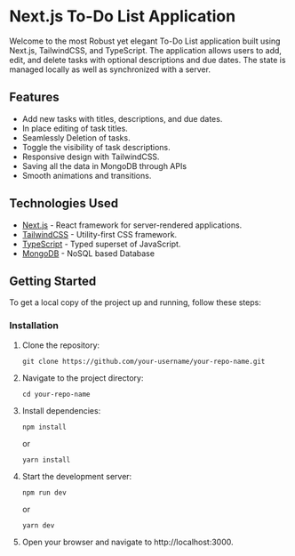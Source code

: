# Next.js To-Do List Application

Welcome to the most Robust yet elegant To-Do List application built using Next.js, TailwindCSS, and TypeScript. The application allows users to add, edit, and delete tasks with optional descriptions and due dates. The state is managed locally as well as synchronized with a server.

## Features

- Add new tasks with titles, descriptions, and due dates.
- In place editing of task titles.
- Seamlessly Deletion of tasks.
- Toggle the visibility of task descriptions.
- Responsive design with TailwindCSS.
- Saving all the data in MongoDB through APIs
- Smooth animations and transitions.

## Technologies Used

- [Next.js](https://nextjs.org/) - React framework for server-rendered applications.
- [TailwindCSS](https://tailwindcss.com/) - Utility-first CSS framework.
- [TypeScript](https://www.typescriptlang.org/) - Typed superset of JavaScript.
- [MongoDB](https://mongodb.com/) - NoSQL based Database

## Getting Started

To get a local copy of the project up and running, follow these steps:

### Installation

1. Clone the repository:
    ```
    git clone https://github.com/your-username/your-repo-name.git
    ```

2. Navigate to the project directory:
    ```
    cd your-repo-name
    ```
3. Install dependencies:
    ```
    npm install
    ```
    or
    ```
    yarn install
    ```
4. Start the development server:
    ```
    npm run dev
    ```
    or
    ```
    yarn dev
    ```
5. Open your browser and navigate to http://localhost:3000.
